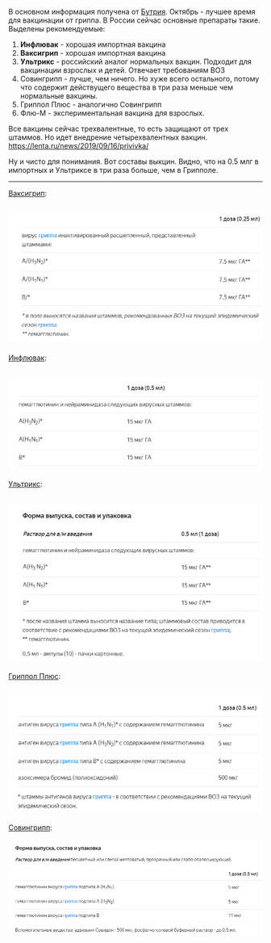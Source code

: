 В основном информация получена от [Бутрия](https://www.facebook.com/SergDoc/posts/2506759032715253).
Октябрь - лучшее время для вакцинации от гриппа.
В России сейчас основные препараты такие. Выделены рекомендуемые:
1. **Инфлювак** - хорошая импортная вакцина
1. **Ваксигрип** - хорошая импортная вакцина
1. **Ультрикс** - российский аналог нормальных вакцин. Подходит для вакцинации взрослых и детей. Отвечает требованиям ВОЗ
1. Совингрипп - лучше, чем ничего. Но хуже всего остального, потому что содержит действущего вещества в три раза меньше чем нормальные вакцины.
1. Гриппол Плюс - аналогично Совингрипп
1. Флю-М - экспериментальная вакцина для взрослых.

Все вакцины сейчас трехвалентные, то есть защищают от трех штаммов. 
Но идет внедрение четырехвалентных вакцин. https://lenta.ru/news/2019/09/16/privivka/

Ну и чисто для понимания. Вот составы выкцин. Видно, что на 0.5 млг в импортных и Ультриксе в три раза больше, чем в Грипполе.

---
[Ваксигрип](https://yandex.ru/health/pills/product/vaksigrip-24369):

![](flu_img/vaxigrip.png)
---

[Инфлювак](https://yandex.ru/health/pills/product/inflyuvak-1274):

![](flu_img/influvak.png)
---

[Ультрикс](https://yandex.ru/health/pills/product/ultriks-39477):

![](flu_img/Ultriks.png)
---

[Гриппол Плюс](https://yandex.ru/health/pills/product/grippol-plyus-18818):

![](flu_img/grippol.png)
---

[Совингрипп](https://yandex.ru/health/pills/product/sovigripp-38491):

![](flu_img/Sovingripp.png)
